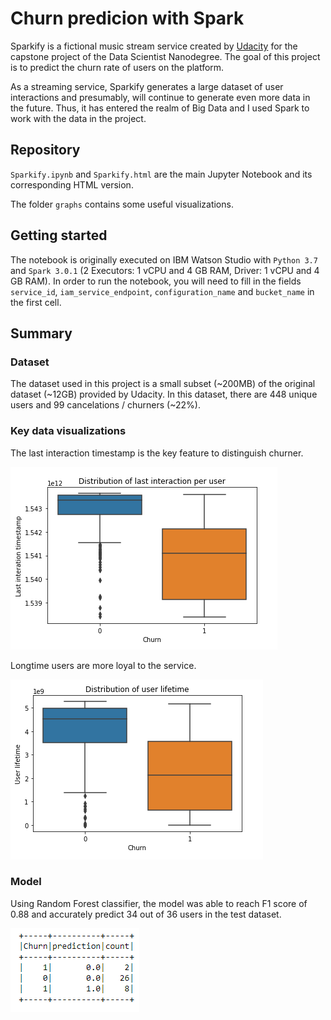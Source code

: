 # Churn predicion with Spark

Sparkify is a fictional music stream service created by [Udacity](https://www.udacity.com/) for the capstone project of the Data Scientist Nanodegree. The goal of this project is to predict the churn rate of users on the platform. 

As a streaming service, Sparkify generates a large dataset of user interactions and presumably, will continue to generate even more data in the future. Thus, it has entered the realm of Big Data and I used Spark to work with the data in the project.

## Repository

`Sparkify.ipynb` and `Sparkify.html` are the main Jupyter Notebook and its corresponding HTML version.

The folder `graphs` contains some useful visualizations.

## Getting started

The notebook is originally executed on IBM Watson Studio with `Python 3.7` and `Spark 3.0.1` (2 Executors: 1 vCPU and 4 GB RAM, Driver: 1 vCPU and 4 GB RAM). In order to run the notebook, you will need to fill in the fields `service_id`, `iam_service_endpoint`, `configuration_name` and `bucket_name` in the first cell.

## Summary

### Dataset

The dataset used in this project is a small subset (~200MB) of the original dataset (~12GB) provided by Udacity. In this dataset, there are 448 unique users and 99 cancelations / churners (~22%).

### Key data visualizations

The last interaction timestamp is the key feature to distinguish churner.

![image](https://github.com/minhtuan2000/sparkify/blob/main/graphs/distribution_last_interation_user.png?raw=true)

Longtime users are more loyal to the service.

![image](https://github.com/minhtuan2000/sparkify/blob/main/graphs/distribution_user_lifetime.png?raw=true)

### Model 

Using Random Forest classifier, the model was able to reach F1 score of 0.88 and accurately predict 34 out of 36 users in the test dataset.

![image](https://github.com/minhtuan2000/sparkify/blob/main/graphs/prediction.png?raw=true)

